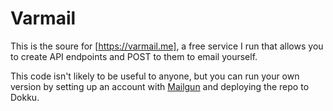 # Varmail

This is the soure for [https://varmail.me], a free service I run that allows you to create API endpoints and POST to them to email yourself.

This code isn't likely to be useful to anyone, but you can run your own version by setting up an account with [Mailgun](https://mailgun.com) and deploying the repo to Dokku.
